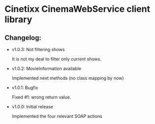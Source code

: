 Cinetixx CinemaWebService client library
========================================

Changelog:
----------

* v1.0.3: Not filtering shows

    It is not my deal to filter only current shows.


* v1.0.2: MovieInformation available

    Implemented next methods (no class mapping by now)


* v1.0.1: Bugfix

    Fixed #1: wrong return value.
	

* v1.0.0: Initial release

    Implemented the four relevant SOAP actions